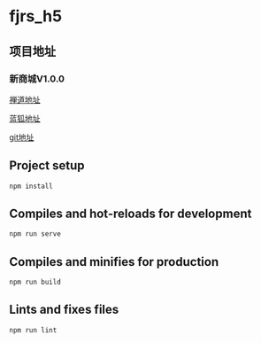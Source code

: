 # fjrs_h5

## 项目地址

### 新商城V1.0.0

[禅道地址](http://app.msyos.com/chandao/project-task-2-byModule-9.html)

[蓝狐地址](https://lanhuapp.com/web/#/item/project/board?pid=30c73467-460c-4150-bafd-f20598e3aa86)

[git地址](http://47.107.67.231:8888/ywzc/ylz-mall-mobile-web)

## Project setup

```js
npm install
```

## Compiles and hot-reloads for development

```js
npm run serve
```

## Compiles and minifies for production

```js
npm run build
```

## Lints and fixes files

```js
npm run lint
```
